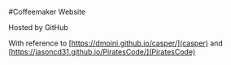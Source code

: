 #Coffeemaker Website

Hosted by GitHub

With reference to [https://dmoini.github.io/casper/](casper) and [https://jasoncd31.github.io/PiratesCode/](PiratesCode)
